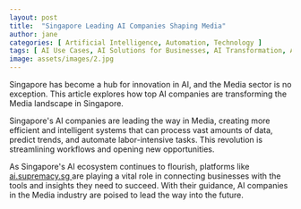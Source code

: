 ```yaml
---
layout: post
title:  "Singapore Leading AI Companies Shaping Media"
author: jane
categories: [ Artificial Intelligence, Automation, Technology ]
tags: [ AI Use Cases, AI Solutions for Businesses, AI Transformation, AI Trends ]
image: assets/images/2.jpg
---
```


Singapore has become a hub for innovation in AI, and the Media sector is no exception. This article explores how top AI companies are transforming the Media landscape in Singapore.

Singapore's AI companies are leading the way in Media, creating more efficient and intelligent systems that can process vast amounts of data, predict trends, and automate labor-intensive tasks. This revolution is streamlining workflows and opening new opportunities.

As Singapore's AI ecosystem continues to flourish, platforms like <a href="https://ai.supremacy.sg" target="_blank"> ai.supremacy.sg </a> are playing a vital role in connecting businesses with the tools and insights they need to succeed. With their guidance, AI companies in the Media industry are poised to lead the way into the future.

